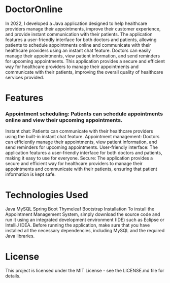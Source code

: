 # DoctorOnline
In 2022, I developed a Java application designed to help healthcare providers manage their appointments, improve their customer experience, and provide instant communication with their patients. The application features a user-friendly interface for both doctors and patients, allowing patients to schedule appointments online and communicate with their healthcare providers using an instant chat feature. Doctors can easily manage their appointments, view patient information, and send reminders for upcoming appointments. This application provides a secure and efficient way for healthcare providers to manage their appointments and communicate with their patients, improving the overall quality of healthcare services provided.

# Features
### Appointment scheduling: Patients can schedule appointments online and view their upcoming appointments.
Instant chat: Patients can communicate with their healthcare providers using the built-in instant chat feature.
Appointment management: Doctors can efficiently manage their appointments, view patient information, and send reminders for upcoming appointments.
User-friendly interface: The application features a user-friendly interface for both doctors and patients, making it easy to use for everyone.
Secure: The application provides a secure and efficient way for healthcare providers to manage their appointments and communicate with their patients, ensuring that patient information is kept safe.

# Technologies Used
Java
MySQL
Spring Boot
Thymeleaf
Bootstrap
Installation
To install the Appointment Management System, simply download the source code and run it using an integrated development environment (IDE) such as Eclipse or IntelliJ IDEA. Before running the application, make sure that you have installed all the necessary dependencies, including MySQL and the required Java libraries.

# License
This project is licensed under the MIT License - see the LICENSE.md file for details.
